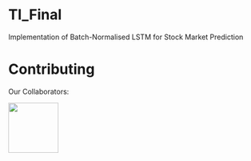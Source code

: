 # TI_Final
 Implementation of Batch-Normalised LSTM for Stock Market Prediction




# Contributing
Our Collaborators:
<p align="left">
 <a href="https://github.com/Gabriel-Duong" target="_blank">
  <img src="https://avatars.githubusercontent.com/u/112112339?v=4" width="100"> 
 </a>
</p>
